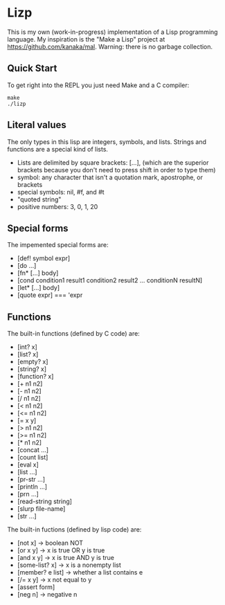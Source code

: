 # Lizp

This is my own (work-in-progress) implementation of a Lisp programming language. My inspiration is the "Make a Lisp" project at https://github.com/kanaka/mal. Warning: there is no garbage collection.

## Quick Start

To get right into the REPL you just need Make and a C compiler:

```shell
make
./lizp
```

## Literal values

The only types in this lisp are integers, symbols, and lists. Strings and functions are a special kind of lists.

* Lists are delimited by square brackets: [...], (which are the superior brackets because you don't need to press shift in order to type them)
* symbol: any character that isn't a quotation mark, apostrophe, or brackets
* special symbols: nil, #f, and #t
* "quoted string"
* positive numbers: 3, 0, 1, 20

## Special forms

The impemented special forms are:

* [def! symbol expr]
* [do ...]
* [fn\* [...] body]
* [cond condition1 result1 condition2 result2 ... conditionN resultN]
* [let\* [...] body]
* [quote expr] === 'expr

## Functions

The built-in functions (defined by C code) are:

* [int? x]
* [list? x]
* [empty? x]
* [string? x]
* [function? x]
* [+ n1 n2]
* [- n1 n2]
* [/ n1 n2]
* [< n1 n2]
* [<= n1 n2]
* [= x y]
* [> n1 n2]
* [>= n1 n2]
* [\* n1 n2]
* [concat ...]
* [count list]
* [eval x]
* [list ...]
* [pr-str ...]
* [println ...]
* [prn ...]
* [read-string string]
* [slurp file-name]
* [str ...]

The built-in fuctions (defined by lisp code) are:
* [not x] -> boolean NOT
* [or x y] -> x is true OR y is true
* [and x y] -> x is true AND y is true
* [some-list? x] -> x is a nonempty list
* [member? e list] -> whether a list contains e
* [/= x y] -> x not equal to y
* [assert form]
* [neg n] -> negative n
